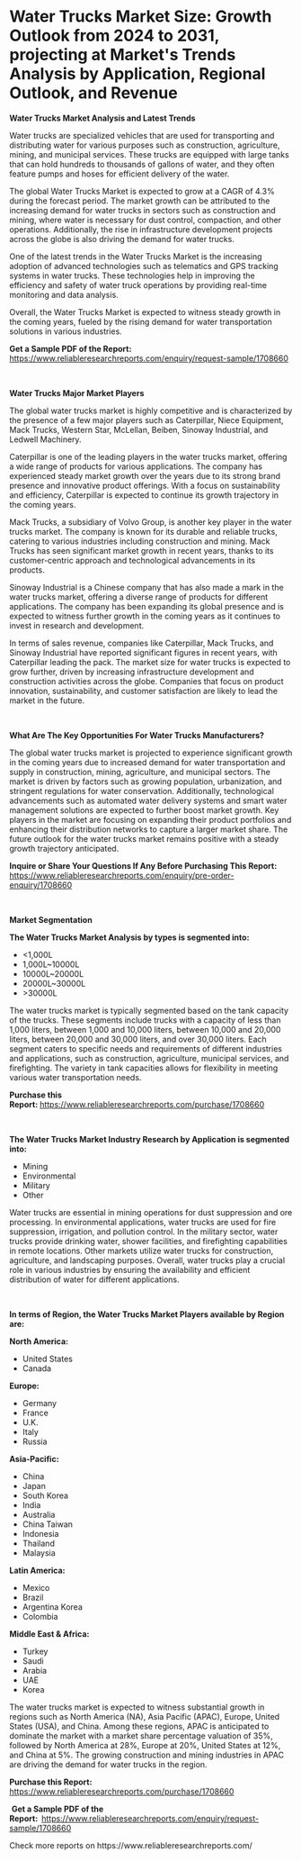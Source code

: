 <p><h1>Water Trucks Market Size: Growth Outlook from 2024 to 2031, projecting at Market's Trends Analysis by Application, Regional Outlook, and Revenue</h1></p><p><strong>Water Trucks Market Analysis and Latest Trends</strong></p>
<p><p>Water trucks are specialized vehicles that are used for transporting and distributing water for various purposes such as construction, agriculture, mining, and municipal services. These trucks are equipped with large tanks that can hold hundreds to thousands of gallons of water, and they often feature pumps and hoses for efficient delivery of the water.</p><p>The global Water Trucks Market is expected to grow at a CAGR of 4.3% during the forecast period. The market growth can be attributed to the increasing demand for water trucks in sectors such as construction and mining, where water is necessary for dust control, compaction, and other operations. Additionally, the rise in infrastructure development projects across the globe is also driving the demand for water trucks.</p><p>One of the latest trends in the Water Trucks Market is the increasing adoption of advanced technologies such as telematics and GPS tracking systems in water trucks. These technologies help in improving the efficiency and safety of water truck operations by providing real-time monitoring and data analysis.</p><p>Overall, the Water Trucks Market is expected to witness steady growth in the coming years, fueled by the rising demand for water transportation solutions in various industries.</p></p>
<p><strong>Get a Sample PDF of the Report:&nbsp;</strong> <a href="https://www.reliableresearchreports.com/enquiry/request-sample/1708660">https://www.reliableresearchreports.com/enquiry/request-sample/1708660</a></p>
<p>&nbsp;</p>
<p><strong>Water Trucks Major Market Players</strong></p>
<p><p>The global water trucks market is highly competitive and is characterized by the presence of a few major players such as Caterpillar, Niece Equipment, Mack Trucks, Western Star, McLellan, Beiben, Sinoway Industrial, and Ledwell Machinery. </p><p>Caterpillar is one of the leading players in the water trucks market, offering a wide range of products for various applications. The company has experienced steady market growth over the years due to its strong brand presence and innovative product offerings. With a focus on sustainability and efficiency, Caterpillar is expected to continue its growth trajectory in the coming years.</p><p>Mack Trucks, a subsidiary of Volvo Group, is another key player in the water trucks market. The company is known for its durable and reliable trucks, catering to various industries including construction and mining. Mack Trucks has seen significant market growth in recent years, thanks to its customer-centric approach and technological advancements in its products.</p><p>Sinoway Industrial is a Chinese company that has also made a mark in the water trucks market, offering a diverse range of products for different applications. The company has been expanding its global presence and is expected to witness further growth in the coming years as it continues to invest in research and development.</p><p>In terms of sales revenue, companies like Caterpillar, Mack Trucks, and Sinoway Industrial have reported significant figures in recent years, with Caterpillar leading the pack. The market size for water trucks is expected to grow further, driven by increasing infrastructure development and construction activities across the globe. Companies that focus on product innovation, sustainability, and customer satisfaction are likely to lead the market in the future.</p></p>
<p>&nbsp;</p>
<p><strong>What Are The Key Opportunities For Water Trucks Manufacturers?</strong></p>
<p><p>The global water trucks market is projected to experience significant growth in the coming years due to increased demand for water transportation and supply in construction, mining, agriculture, and municipal sectors. The market is driven by factors such as growing population, urbanization, and stringent regulations for water conservation. Additionally, technological advancements such as automated water delivery systems and smart water management solutions are expected to further boost market growth. Key players in the market are focusing on expanding their product portfolios and enhancing their distribution networks to capture a larger market share. The future outlook for the water trucks market remains positive with a steady growth trajectory anticipated.</p></p>
<p><strong>Inquire or Share Your Questions If Any Before Purchasing This Report:</strong> <a href="https://www.reliableresearchreports.com/enquiry/pre-order-enquiry/1708660">https://www.reliableresearchreports.com/enquiry/pre-order-enquiry/1708660</a></p>
<p>&nbsp;</p>
<p><strong>Market Segmentation</strong></p>
<p><strong>The Water Trucks Market Analysis by types is segmented into:</strong></p>
<p><ul><li><1,000L</li><li>1,000L~10000L</li><li>10000L~20000L</li><li>20000L~30000L</li><li>>30000L</li></ul></p>
<p><p>The water trucks market is typically segmented based on the tank capacity of the trucks. These segments include trucks with a capacity of less than 1,000 liters, between 1,000 and 10,000 liters, between 10,000 and 20,000 liters, between 20,000 and 30,000 liters, and over 30,000 liters. Each segment caters to specific needs and requirements of different industries and applications, such as construction, agriculture, municipal services, and firefighting. The variety in tank capacities allows for flexibility in meeting various water transportation needs.</p></p>
<p><strong>Purchase this Report:&nbsp;</strong><a href="https://www.reliableresearchreports.com/purchase/1708660">https://www.reliableresearchreports.com/purchase/1708660</a></p>
<p>&nbsp;</p>
<p><strong>The Water Trucks Market Industry Research by Application is segmented into:</strong></p>
<p><ul><li>Mining</li><li>Environmental</li><li>Military</li><li>Other</li></ul></p>
<p><p>Water trucks are essential in mining operations for dust suppression and ore processing. In environmental applications, water trucks are used for fire suppression, irrigation, and pollution control. In the military sector, water trucks provide drinking water, shower facilities, and firefighting capabilities in remote locations. Other markets utilize water trucks for construction, agriculture, and landscaping purposes. Overall, water trucks play a crucial role in various industries by ensuring the availability and efficient distribution of water for different applications.</p></p>
<p>&nbsp;</p>
<p><strong>In terms of Region, the Water Trucks Market Players available by Region are:</strong></p>
<p>
    <p> <strong> North America: </strong>
        <ul>
            <li>United States</li>
            <li>Canada</li>
        </ul>
        </p> 
    <p> <strong> Europe: </strong>
        <ul>
            <li>Germany</li>
            <li>France</li>
            <li>U.K.</li>
            <li>Italy</li>
            <li>Russia</li>
        </ul>
        </p> 
    <p> <strong> Asia-Pacific: </strong>
        <ul>
            <li>China</li>
            <li>Japan</li>
            <li>South Korea</li>
            <li>India</li>
            <li>Australia</li>
            <li>China Taiwan</li>
            <li>Indonesia</li>
            <li>Thailand</li>
            <li>Malaysia</li>
        </ul>
        </p> 
    <p> <strong> Latin America: </strong>
        <ul>
            <li>Mexico</li>
            <li>Brazil</li>
            <li>Argentina Korea</li>
            <li>Colombia</li>
        </ul>
        </p> 
    <p> <strong> Middle East & Africa: </strong>
        <ul>
            <li>Turkey</li>
            <li>Saudi</li>
            <li>Arabia</li>
            <li>UAE</li>
            <li>Korea</li>
        </ul>
    </p>
    </p>
<p><p>The water trucks market is expected to witness substantial growth in regions such as North America (NA), Asia Pacific (APAC), Europe, United States (USA), and China. Among these regions, APAC is anticipated to dominate the market with a market share percentage valuation of 35%, followed by North America at 28%, Europe at 20%, United States at 12%, and China at 5%. The growing construction and mining industries in APAC are driving the demand for water trucks in the region.</p></p>
<p><strong>Purchase this Report: </strong><a href="https://www.reliableresearchreports.com/purchase/1708660">https://www.reliableresearchreports.com/purchase/1708660</a></p>
<p>&nbsp;<strong>Get a Sample PDF of the Report:&nbsp;&nbsp;</strong><a href="https://www.reliableresearchreports.com/enquiry/request-sample/1708660">https://www.reliableresearchreports.com/enquiry/request-sample/1708660</a></p>
<p><strong></strong></p>
<p>Check more reports on https://www.reliableresearchreports.com/</p>